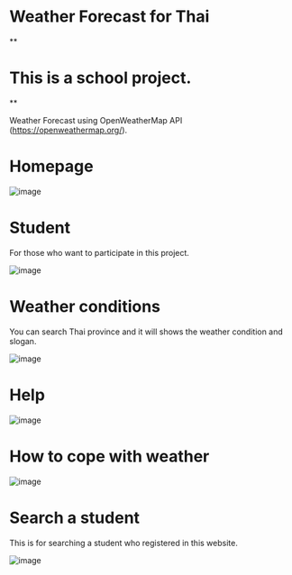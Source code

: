 # Weather Forecast for Thai

** <h1>This is a school project.</h1> **

Weather Forecast using OpenWeatherMap API (https://openweathermap.org/).

# Homepage

![image](../main/src/assets/readme-img/homepage.PNG)

# Student

For those who want to participate in this project.

![image](../main/src/assets/readme-img/student.PNG)

# Weather conditions

You can search Thai province and it will shows the weather condition and slogan.

![image](../main/src/assets/readme-img/search.PNG)

# Help

![image](../main/src/assets/readme-img/help.PNG)

# How to cope with weather

![image](../main/src/assets/readme-img/howto.PNG)

# Search a student

This is for searching a student who registered in this website.

![image](../main/src/assets/readme-img/searchstudent.png)
